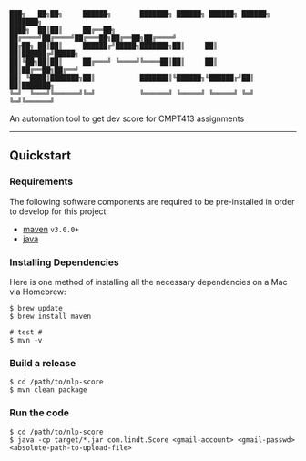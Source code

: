 ```
███╗   ██╗██╗     ██████╗       ███████╗ ██████╗ ██████╗ ██████╗ ███████╗
████╗  ██║██║     ██╔══██╗      ██╔════╝██╔════╝██╔═══██╗██╔══██╗██╔════╝
██╔██╗ ██║██║     ██████╔╝█████╗███████╗██║     ██║   ██║██████╔╝█████╗
██║╚██╗██║██║     ██╔═══╝ ╚════╝╚════██║██║     ██║   ██║██╔══██╗██╔══╝
██║ ╚████║███████╗██║           ███████║╚██████╗╚██████╔╝██║  ██║███████╗
╚═╝  ╚═══╝╚══════╝╚═╝           ╚══════╝ ╚═════╝ ╚═════╝ ╚═╝  ╚═╝╚══════╝
```

An automation tool to get dev score for CMPT413 assignments

---

## Quickstart

### Requirements

The following software components are required to be pre-installed in order to develop for this project:

* [maven](http://maven.apache.org/) `v3.0.0+`
* [java](http://www.oracle.com/technetwork/java/javase/overview/index.html)

### Installing Dependencies

Here is one method of installing all the necessary dependencies on a Mac via Homebrew:

    $ brew update
    $ brew install maven

    # test #
    $ mvn -v

### Build a release

    $ cd /path/to/nlp-score
    $ mvn clean package

### Run the code
    $ cd /path/to/nlp-score
    $ java -cp target/*.jar com.lindt.Score <gmail-account> <gmail-passwd> <absolute-path-to-upload-file>
    